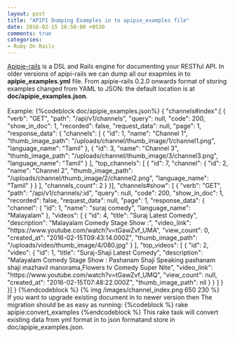 ```yaml
---
layout: post
title: "APIPI Dumping Examples in to apipie_examples file"
date: 2016-02-15 16:50:00 +0530
comments: true
categories: 
- Ruby On Rails
---
```


<div class='post'>
	<div dir="ltr" style="text-align: left;" trbidi="on">
	<a href='https://github.com/Apipie/apipie-rails'>Apipie-rails</a> is a DSL and Rails engine for documenting your RESTful API. In older versions of apipi-rails we can dump all our exapmles in to <strong>apipie_examples.yml</strong> file. From apipie-rails 0.2.0 onwards format of storing examples changed from YAML to JSON: the default location is at <strong>doc/apipie_examples.json</strong>.
	<br/><br/>
	Example:
	{%codeblock doc/apipie_examples.json%}
	{
	  "channels#index":[
	  {
	      "verb": "GET",
	      "path": "/api/v1/channels",
	      "query": null,
	      "code": 200,
	      "show_in_doc": 1,
	      "recorded": false,
	      "request_data": null,
	      "page": 1,
	      "response_data": {
	        "channels": [
	          {
	            "id": 1,
	            "name": "Channel 1",
	            "thumb_image_path": "/uploads/channel/thumb_image/1/channel1.png",
	            "language_name": "Tamil"
	          },
	          {
	            "id": 3,
	            "name": "Channel 3",
	            "thumb_image_path": "/uploads/channel/thumb_image/3/channel3.png",
	            "language_name": "Tamil"
	          }
	        ],
	        "top_channels": [
	          {
	            "id": 7,
	            "channel": {
	              "id": 2,
	              "name": "Channel 2",
	              "thumb_image_path": "/uploads/channel/thumb_image/2/channel2.png",
	              "language_name": "Tamil"
	            }
	          }
	        ],
	        "channels_count": 2
	      }
	  }],
	  "channels#show": [
	    {
	      "verb": "GET",
	      "path": "/api/v1/channels/:id",
	      "query": null,
	      "code": 200,
	      "show_in_doc": 1,
	      "recorded": false,
	      "request_data": null,
	      "page": 1,
	      "response_data": {
	        "channel": {
	          "id": 1,
	          "name": "suraj comedy",
	          "language_name": "Malayalam"
	        },
	        "videos": [
	          {
	            "id": 4,
	            "title": "Suraj Latest Comedy",
	            "description": "Malayalam Comedy Stage Show :",
	            "video_link": "https://www.youtube.com/watch?v=tGawZvf_UMA",
	            "view_count": 0,
	            "created_at": "2016-02-15T09:43:14.000Z",
	            "thumb_image_path": "/uploads/video/thumb_image/4/080.jpg"
	          }
	        ],
	        "top_videos": [
	          {
	            "id": 2,
	            "video": {
	              "id": 1,
	              "title": "Suraj-Shaji Latest Comedy",
	              "description": "Malayalam Comedy Stage Show : Pashanam Shaji Speaking pashanam shaji mazhavil manorama,Flowers tv Comedy Super Nite",
	              "video_link": "https://www.youtube.com/watch?v=tGawZvf_UMQ",
	              "view_count": null,
	              "created_at": "2016-02-15T07:48:22.000Z",
	              "thumb_image_path": nil
	            }
	          }
	        ]
	      }
	    }]            
	}
	{%endcodeblock %}
	{% img /images/channel_index.png 650 230  %}
	<br/>
	If you want to upgrade existing document in to newer version then The migration should be as easy as running:
{%codeblock %}
rake apipie:convert_examples
{%endcodeblock %}
This rake task will convert existing data from yml format in to json formatand store in doc/apipie_examples.json.
	</div>
</div>